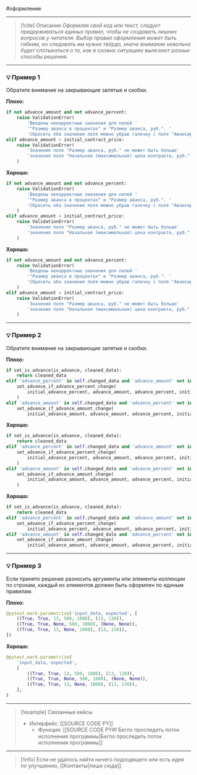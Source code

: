 #оформление
***

> [!cite] Описание
>_Оформляя свой код или текст, следует придерживаться единых правил, чтобы не создавать лишних вопросов у читателя. Выбор правил оформления может быть гибким, но следовать им нужно твёрдо, иначе внимание невольно будет спотыкаться о то, как в схожих ситуациях вылезают разные способы решения._

***
### 💡 Пример 1
Обратите внимание на закрывающие запятые и скобки.

**Плохо:**
```python
if not advance_amount and not advance_percent:
	raise ValidationError(
		'Введены некорректные значения для полей '
		'"Размер аванса в процентах" и "Размер аванса, руб.". '
		'Сбросить оба значения поля можно убрав галочку с поля "Авансирование".')
elif advance_amount > initial_contract_price:
	raise ValidationError(
		'Значение поля "Размер аванса, руб." не может быть больше'
		'значения поля "Начальная (максимальная) цена контракта, руб."',
	)
```

**Хорошо:**
```python
if not advance_amount and not advance_percent:
	raise ValidationError(
		'Введены некорректные значения для полей '
		'"Размер аванса в процентах" и "Размер аванса, руб.". '
		'Сбросить оба значения поля можно убрав галочку с поля "Авансирование".',
	)
elif advance_amount > initial_contract_price:
	raise ValidationError(
		'Значение поля "Размер аванса, руб." не может быть больше'
		'значения поля "Начальная (максимальная) цена контракта, руб."',
	)
```

**Хорошо:**
```python
if not advance_amount and not advance_percent:
	raise ValidationError(
		'Введены некорректные значения для полей '
		'"Размер аванса в процентах" и "Размер аванса, руб.". '
		'Сбросить оба значения поля можно убрав галочку с поля "Авансирование".'
	)
elif advance_amount > initial_contract_price:
	raise ValidationError(
		'Значение поля "Размер аванса, руб." не может быть больше'
		'значения поля "Начальная (максимальная) цена контракта, руб."'
	)
```

***
### 💡 Пример 2
Обратите внимание на закрывающие запятые и скобки.

**Плохо:**
```python
if set_is_advance(is_advance, cleaned_data):
	return cleaned_data
elif 'advance_percent' in self.changed_data and 'advance_amount' not in self.changed_data:
	set_advance_if_advance_percent_change(
		initial_advance_percent, advance_amount, advance_percent, initial_contract_price, cleaned_data
	)
elif 'advance_amount' in self.changed_data and 'advance_percent' not in self.changed_data:
	set_advance_if_advance_amount_change(
		initial_advance_amount, advance_amount, advance_percent, initial_contract_price, cleaned_data)
```

**Хорошо:**
```python
if set_is_advance(is_advance, cleaned_data):
	return cleaned_data
elif 'advance_percent' in self.changed_data and 'advance_amount' not in self.changed_data:
	set_advance_if_advance_percent_change(
		initial_advance_percent, advance_amount, advance_percent, initial_contract_price, cleaned_data,
	)
elif 'advance_amount' in self.changed_data and 'advance_percent' not in self.changed_data:
	set_advance_if_advance_amount_change(
		initial_advance_amount, advance_amount, advance_percent, initial_contract_price, cleaned_data,
	)
```

**Хорошо:**
```python
if set_is_advance(is_advance, cleaned_data):
	return cleaned_data
elif 'advance_percent' in self.changed_data and 'advance_amount' not in self.changed_data:
	set_advance_if_advance_percent_change(
		initial_advance_percent, advance_amount, advance_percent, initial_contract_price, cleaned_data)
elif 'advance_amount' in self.changed_data and 'advance_percent' not in self.changed_data:
	set_advance_if_advance_amount_change(
		initial_advance_amount, advance_amount, advance_percent, initial_contract_price, cleaned_data)
```

***
### 💡 Пример 3
Если принято решение разносить аргументы или элементы коллекции по строкам, каждый из элементов должен быть оформлен по единым правилам.

**Плохо:**
```python
@pytest.mark.parametrize('input_data, expected', [
	((True, True, 13, 500, 1000), (13, 130)),
	((True, True, None, 500, 1000), (None, None)),
	((True, True, 13, None, 1000), (13, 130)),
])
```

**Хорошо:**
```python
@pytest.mark.parametrize(
	'input_data, expected',
	[
		((True, True, 13, 500, 1000), (13, 130)),
		((True, True, None, 500, 1000), (None, None)),
		((True, True, 13, None, 1000), (13, 130)),
	],
)
```

***

> [!example] Связанные кейсы
>- Интерфейс: [[SOURCE CODE PY]]
>	- Функция: [[SOURCE CODE PY#𝑓 Бегло проследить поток исполнения программы|Бегло проследить поток исполнения программы]]

***

> [!info]
> Если не удалось найти ничего подходящего или есть идея по улучшению, [[Контакты|пиши сюда]].
